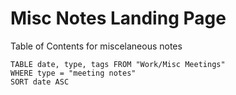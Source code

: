 # Misc Notes Landing Page
Table of Contents for miscelaneous notes


```dataview
TABLE date, type, tags FROM "Work/Misc Meetings"
WHERE type = "meeting notes"
SORT date ASC
```
